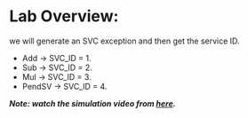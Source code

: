 # Lab Overview:
we will generate an SVC exception and then get the service ID.

- Add    -> SVC_ID = 1.
- Sub    -> SVC_ID = 2.
- Mul    -> SVC_ID = 3.
- PendSV -> SVC_ID = 4.

_**Note: watch the simulation video from [here](https://drive.google.com/file/d/1jSBPbz19WD9ftHjiZBefSjdNKzDiSJNA/view?usp=drive_link).**_
